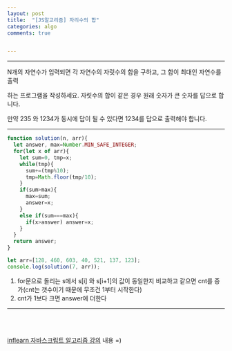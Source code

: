 ```yaml
---
layout: post
title:  "[JS알고리즘] 자리수의 합"
categories: algo 
comments: true


---
```






---

N개의 자연수가 입력되면 각 자연수의 자릿수의 합을 구하고, 그 합이 최대인 자연수를 출력

하는 프로그램을 작성하세요. 자릿수의 합이 같은 경우 원래 숫자가 큰 숫자를 답으로 합니다.

만약 235 와 1234가 동시에 답이 될 수 있다면 1234를 답으로 출력해야 합니다.

---





~~~javascript
function solution(n, arr){
  let answer, max=Number.MIN_SAFE_INTEGER;
  for(let x of arr){
    let sum=0, tmp=x;
    while(tmp){
      sum+=(tmp%10);
      tmp=Math.floor(tmp/10);
    }
    if(sum>max){
      max=sum;
      answer=x;
    }
    else if(sum===max){
      if(x>answer) answer=x;
    }
  }
  return answer;
}

let arr=[128, 460, 603, 40, 521, 137, 123];
console.log(solution(7, arr));
~~~



1. for문으로 돌리는 s에서 s[i] 와 s[i+1]의 값이 동일한지 비교하고 같으면 cnt를 증가(cnt는 갯수이기 때문에 무조건 1부터 시작한다)
2. cnt가 1보다 크면 answer에 더한다



---



<br>

<br>

[inflearn 자바스크립트 알고리즘 강의](https://www.inflearn.com/course/%EC%9E%90%EB%B0%94%EC%8A%A4%ED%81%AC%EB%A6%BD%ED%8A%B8-%EC%95%8C%EA%B3%A0%EB%A6%AC%EC%A6%98-%EB%AC%B8%EC%A0%9C%ED%92%80%EC%9D%B4/dashboard) 내용 =)